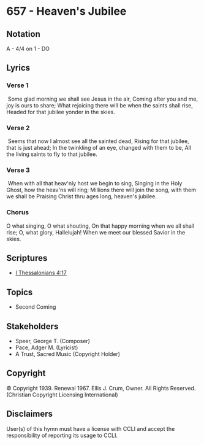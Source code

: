 # 657 - Heaven's Jubilee

## Notation

A - 4/4 on 1 - DO

## Lyrics

### Verse 1

 Some glad morning we shall see Jesus in the air, Coming after you and me, joy is ours to share; What rejoicing there will be when the saints shall rise, Headed for that jubilee yonder in the skies.

### Verse 2

 Seems that now I almost see all the sainted dead, Rising for that jubilee, that is just ahead; In the twinkling of an eye, changed with them to be, All the living saints to fly to that jubilee.

### Verse 3

 When with all that heav'nly host we begin to sing, Singing in the Holy Ghost, how the heav'ns will ring; Millions there will join the song, with them we shall be Praising Christ thru ages long, heaven's jubilee.

### Chorus

O what singing, O what shouting, On that happy morning when we all shall rise; O, what glory, Hallelujah! When we meet our blessed Savior in the skies.


## Scriptures

- [I Thessalonians 4:17](https://www.biblegateway.com/passage/?search=I%20Thessalonians%204%3A17)

## Topics

- Second Coming

## Stakeholders

- Speer, George T. (Composer)
- Pace, Adger M. (Lyricist)
- A Trust, Sacred Music (Copyright Holder)

## Copyright

© Copyright 1939. Renewal 1967. Ellis J. Crum, Owner. All Rights Reserved.
(Christian Copyright Licensing International)

## Disclaimers

User(s) of this hymn must have a license with CCLI and accept the responsibility of reporting its usage to CCLI.


